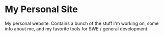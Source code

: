# My Personal Site

My personal website. Contains a bunch of the stuff I'm working on, some info about me, and my favorite tools for SWE / general development.